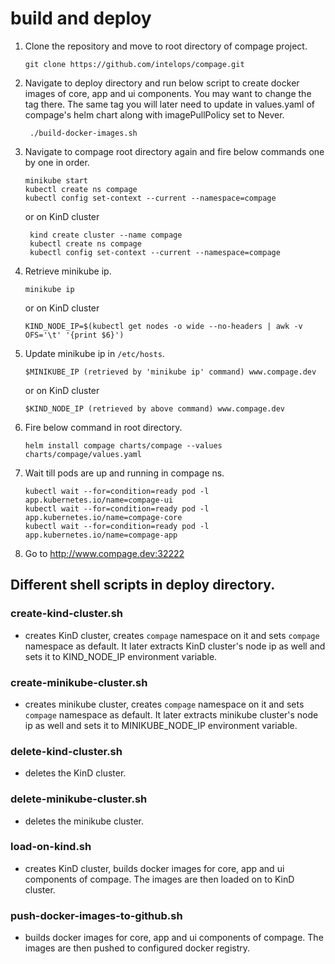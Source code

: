 # build and deploy
1. Clone the repository and move to root directory of compage project.
    ```shell
    git clone https://github.com/intelops/compage.git
    ```
   
2. Navigate to deploy directory and run below script to create docker images of core, app and ui components. You may want to change the tag there. The same tag you will later need to update in values.yaml of compage's helm chart along with imagePullPolicy set to Never.
   ```shell
    ./build-docker-images.sh   
   ```
   
3. Navigate to compage root directory again and fire below commands one by one in order.
    ```shell
    minikube start
    kubectl create ns compage
    kubectl config set-context --current --namespace=compage
    ```
   or on KinD cluster
   ```shell
    kind create cluster --name compage
    kubectl create ns compage
    kubectl config set-context --current --namespace=compage
   ```

4. Retrieve minikube ip.
   ```shell
   minikube ip
   ```
   or on KinD cluster
   ```shell
   KIND_NODE_IP=$(kubectl get nodes -o wide --no-headers | awk -v OFS='\t' '{print $6}')
   ```
5. Update minikube ip in `/etc/hosts`.
   ```shell
   $MINIKUBE_IP (retrieved by 'minikube ip' command) www.compage.dev
   ```
   or on KinD cluster
   ```shell
   $KIND_NODE_IP (retrieved by above command) www.compage.dev
   ```
6. Fire below command in root directory.
   ```shell
   helm install compage charts/compage --values charts/compage/values.yaml
   ```

7. Wait till pods are up and running in compage ns.
   ```shell
   kubectl wait --for=condition=ready pod -l app.kubernetes.io/name=compage-ui
   kubectl wait --for=condition=ready pod -l app.kubernetes.io/name=compage-core
   kubectl wait --for=condition=ready pod -l app.kubernetes.io/name=compage-app
   ```
   
8. Go to  http://www.compage.dev:32222 

## Different shell scripts in deploy directory.
### create-kind-cluster.sh
- creates KinD cluster, creates `compage` namespace on it and sets `compage` namespace as default. It later extracts KinD cluster's node ip as well and sets it to KIND_NODE_IP environment variable.
 
### create-minikube-cluster.sh
- creates minikube cluster, creates `compage` namespace on it and sets `compage` namespace as default. It later extracts minikube cluster's node ip as well and sets it to MINIKUBE_NODE_IP environment variable.

### delete-kind-cluster.sh
- deletes the KinD cluster.

### delete-minikube-cluster.sh
- deletes the minikube cluster.

### load-on-kind.sh
- creates KinD cluster, builds docker images for core, app and ui components of compage. The images are then loaded on to KinD cluster. 

### push-docker-images-to-github.sh
- builds docker images for core, app and ui components of compage. The images are then pushed to configured docker registry.